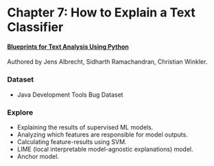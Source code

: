# Chapter 7: How to Explain a Text Classifier

#### [Blueprints for Text Analysis Using Python](https://www.oreilly.com/library/view/blueprints-for-text/9781492074076/)
Authored by Jens Albrecht, Sidharth Ramachandran, Christian Winkler.

### Dataset 
* Java Development Tools Bug Dataset 

### Explore

* Explaining the results of supervised ML models.
* Analyzing which features are responsible for model outputs.
* Calculating feature-results using SVM.
* LIME (local interpretable model-agnostic explanations) model.
* Anchor model.